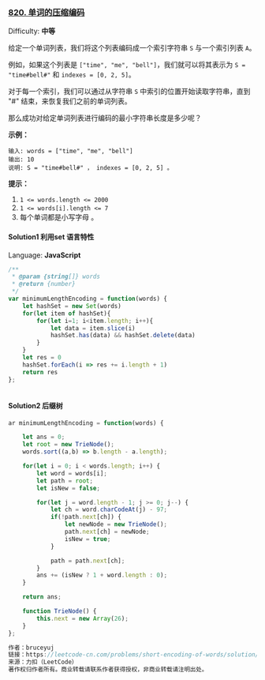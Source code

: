 ### [820\. 单词的压缩编码](https://leetcode-cn.com/problems/short-encoding-of-words/)

Difficulty: **中等**


给定一个单词列表，我们将这个列表编码成一个索引字符串 `S` 与一个索引列表 `A`。

例如，如果这个列表是 `["time", "me", "bell"]`，我们就可以将其表示为 `S = "time#bell#"` 和 `indexes = [0, 2, 5]`。

对于每一个索引，我们可以通过从字符串 `S` 中索引的位置开始读取字符串，直到 "#" 结束，来恢复我们之前的单词列表。

那么成功对给定单词列表进行编码的最小字符串长度是多少呢？

**示例：**

```
输入: words = ["time", "me", "bell"]
输出: 10
说明: S = "time#bell#" ， indexes = [0, 2, 5] 。
```

**提示：**

1.  `1 <= words.length <= 2000`
2.  `1 <= words[i].length <= 7`
3.  每个单词都是小写字母 。


#### Solution1  利用set 语言特性

Language: **JavaScript**

```javascript
/**
 * @param {string[]} words
 * @return {number}
 */
var minimumLengthEncoding = function(words) {
    let hashSet = new Set(words)
    for(let item of hashSet){
        for(let i=1; i<item.length; i++){
            let data = item.slice(i)
            hashSet.has(data) && hashSet.delete(data)
        }
    }
    let res = 0
    hashSet.forEach(i => res += i.length + 1)
    return res
};
​
```

#### Solution2 后缀树
```js
ar minimumLengthEncoding = function(words) {

    let ans = 0;
    let root = new TrieNode();
    words.sort((a,b) => b.length - a.length);

    for(let i = 0; i < words.length; i++) {
        let word = words[i];
        let path = root;
        let isNew = false;

        for(let j = word.length - 1; j >= 0; j--) {
            let ch = word.charCodeAt(j) - 97;
            if(!path.next[ch]) {
                let newNode = new TrieNode();
                path.next[ch] = newNode;
                isNew = true;
            }

            path = path.next[ch];
        }
        ans += (isNew ? 1 + word.length : 0);
    }

    return ans;

    function TrieNode() {
        this.next = new Array(26);
    }
};

作者：bruceyuj
链接：https://leetcode-cn.com/problems/short-encoding-of-words/solution/trie-pai-xu-bao-li-yu-yan-te-xing-si-jie-fa-by-bru/
来源：力扣（LeetCode）
著作权归作者所有。商业转载请联系作者获得授权，非商业转载请注明出处。
```
